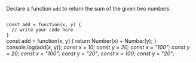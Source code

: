 Declare a function `add`
to return the sum of
the given two numbers.

<Editor lang="javascript" type="exercise" testMode="multipleInput">
<code>
const add = function(x, y) {
  // write your code here
}
</code>

<solution>
const add = function(x, y) {
  return Number(x) + Number(y);
}
</solution>

<testcases>
<caller>
console.log(add(x, y));
</caller>
<testcase>
<i>
const x = 10;
const y = 20;
</i>
</testcase>
<testcase>
<i>
const x = "100";
const y = 20;
</i>
</testcase>
<testcase>
<i>
const x = "100";
const y = "20";
</i>
</testcase>
<testcase>
<i>
const x = 100;
const y = "20";
</i>
</testcase>
</testcases>
</Editor>